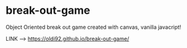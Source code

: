 # break-out-game

Object Oriented break out game created with canvas, vanilla javacript!

LINK --> https://oldi92.github.io/break-out-game/
